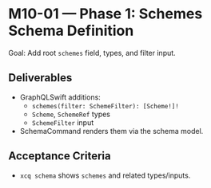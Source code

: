 # M10-01 — Phase 1: Schemes Schema Definition

Goal: Add root `schemes` field, types, and filter input.

## Deliverables

- GraphQLSwift additions:
  - `schemes(filter: SchemeFilter): [Scheme!]!`
  - `Scheme`, `SchemeRef` types
  - `SchemeFilter` input
- SchemaCommand renders them via the schema model.

## Acceptance Criteria

- `xcq schema` shows `schemes` and related types/inputs.

